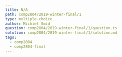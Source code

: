 ```yaml
---
title: N/A
path: comp2804/2019-winter-final/1
type: multiple-choice
author: Michiel Smid
question: comp2804/2019-winter-final/1/question.ts
solution: comp2804/2019-winter-final/1/solution.md
tags:
  - comp2804
  - comp2804-final
---
```

